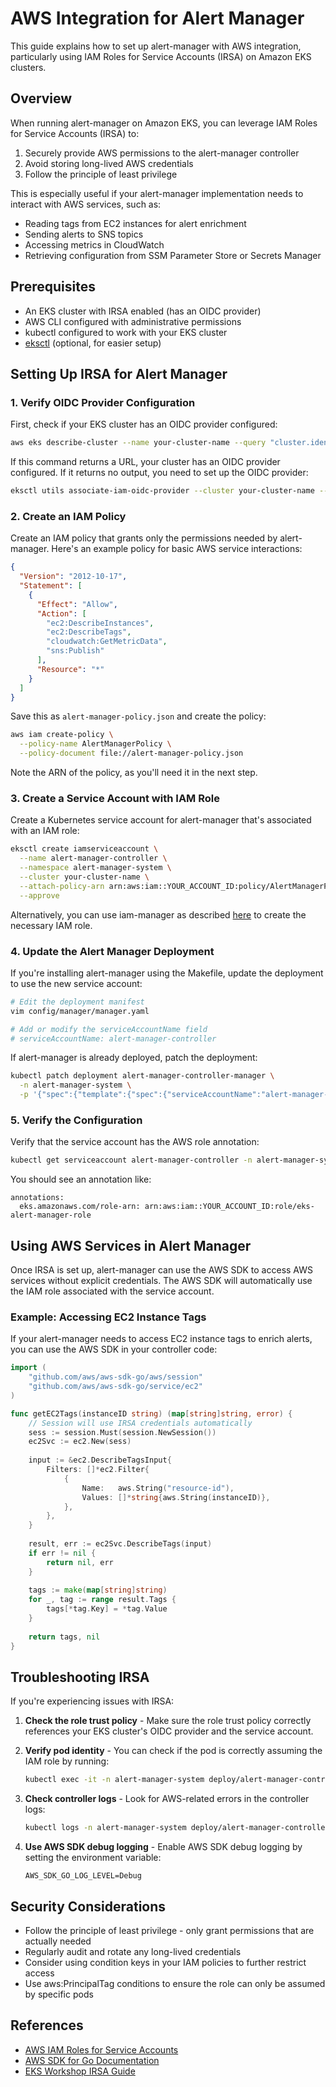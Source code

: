 # AWS Integration for Alert Manager

This guide explains how to set up alert-manager with AWS integration, particularly using IAM Roles for Service Accounts (IRSA) on Amazon EKS clusters.

## Overview

When running alert-manager on Amazon EKS, you can leverage IAM Roles for Service Accounts (IRSA) to:

1. Securely provide AWS permissions to the alert-manager controller
2. Avoid storing long-lived AWS credentials
3. Follow the principle of least privilege

This is especially useful if your alert-manager implementation needs to interact with AWS services, such as:
- Reading tags from EC2 instances for alert enrichment
- Sending alerts to SNS topics
- Accessing metrics in CloudWatch
- Retrieving configuration from SSM Parameter Store or Secrets Manager

## Prerequisites

- An EKS cluster with IRSA enabled (has an OIDC provider)
- AWS CLI configured with administrative permissions
- kubectl configured to work with your EKS cluster
- [eksctl](https://eksctl.io/) (optional, for easier setup)

## Setting Up IRSA for Alert Manager

### 1. Verify OIDC Provider Configuration

First, check if your EKS cluster has an OIDC provider configured:

```bash
aws eks describe-cluster --name your-cluster-name --query "cluster.identity.oidc.issuer" --output text
```

If this command returns a URL, your cluster has an OIDC provider configured. If it returns no output, you need to set up the OIDC provider:

```bash
eksctl utils associate-iam-oidc-provider --cluster your-cluster-name --approve
```

### 2. Create an IAM Policy

Create an IAM policy that grants only the permissions needed by alert-manager. Here's an example policy for basic AWS service interactions:

```json
{
  "Version": "2012-10-17",
  "Statement": [
    {
      "Effect": "Allow",
      "Action": [
        "ec2:DescribeInstances",
        "ec2:DescribeTags",
        "cloudwatch:GetMetricData",
        "sns:Publish"
      ],
      "Resource": "*"
    }
  ]
}
```

Save this as `alert-manager-policy.json` and create the policy:

```bash
aws iam create-policy \
  --policy-name AlertManagerPolicy \
  --policy-document file://alert-manager-policy.json
```

Note the ARN of the policy, as you'll need it in the next step.

### 3. Create a Service Account with IAM Role

Create a Kubernetes service account for alert-manager that's associated with an IAM role:

```bash
eksctl create iamserviceaccount \
  --name alert-manager-controller \
  --namespace alert-manager-system \
  --cluster your-cluster-name \
  --attach-policy-arn arn:aws:iam::YOUR_ACCOUNT_ID:policy/AlertManagerPolicy \
  --approve
```

Alternatively, you can use iam-manager as described [here](https://github.com/keikoproj/iam-manager) to create the necessary IAM role.

### 4. Update the Alert Manager Deployment

If you're installing alert-manager using the Makefile, update the deployment to use the new service account:

```bash
# Edit the deployment manifest
vim config/manager/manager.yaml

# Add or modify the serviceAccountName field
# serviceAccountName: alert-manager-controller
```

If alert-manager is already deployed, patch the deployment:

```bash
kubectl patch deployment alert-manager-controller-manager \
  -n alert-manager-system \
  -p '{"spec":{"template":{"spec":{"serviceAccountName":"alert-manager-controller"}}}}'
```

### 5. Verify the Configuration

Verify that the service account has the AWS role annotation:

```bash
kubectl get serviceaccount alert-manager-controller -n alert-manager-system -o yaml
```

You should see an annotation like:
```
annotations:
  eks.amazonaws.com/role-arn: arn:aws:iam::YOUR_ACCOUNT_ID:role/eks-alert-manager-role
```

## Using AWS Services in Alert Manager

Once IRSA is set up, alert-manager can use the AWS SDK to access AWS services without explicit credentials. The AWS SDK will automatically use the IAM role associated with the service account.

### Example: Accessing EC2 Instance Tags

If your alert-manager needs to access EC2 instance tags to enrich alerts, you can use the AWS SDK in your controller code:

```go
import (
    "github.com/aws/aws-sdk-go/aws/session"
    "github.com/aws/aws-sdk-go/service/ec2"
)

func getEC2Tags(instanceID string) (map[string]string, error) {
    // Session will use IRSA credentials automatically
    sess := session.Must(session.NewSession())
    ec2Svc := ec2.New(sess)
    
    input := &ec2.DescribeTagsInput{
        Filters: []*ec2.Filter{
            {
                Name:   aws.String("resource-id"),
                Values: []*string{aws.String(instanceID)},
            },
        },
    }
    
    result, err := ec2Svc.DescribeTags(input)
    if err != nil {
        return nil, err
    }
    
    tags := make(map[string]string)
    for _, tag := range result.Tags {
        tags[*tag.Key] = *tag.Value
    }
    
    return tags, nil
}
```

## Troubleshooting IRSA

If you're experiencing issues with IRSA:

1. **Check the role trust policy** - Make sure the role trust policy correctly references your EKS cluster's OIDC provider and the service account.

2. **Verify pod identity** - You can check if the pod is correctly assuming the IAM role by running:
   ```bash
   kubectl exec -it -n alert-manager-system deploy/alert-manager-controller-manager -- aws sts get-caller-identity
   ```

3. **Check controller logs** - Look for AWS-related errors in the controller logs:
   ```bash
   kubectl logs -n alert-manager-system deploy/alert-manager-controller-manager
   ```

4. **Use AWS SDK debug logging** - Enable AWS SDK debug logging by setting the environment variable:
   ```
   AWS_SDK_GO_LOG_LEVEL=Debug
   ```

## Security Considerations

- Follow the principle of least privilege - only grant permissions that are actually needed
- Regularly audit and rotate any long-lived credentials
- Consider using condition keys in your IAM policies to further restrict access
- Use aws:PrincipalTag conditions to ensure the role can only be assumed by specific pods

## References

- [AWS IAM Roles for Service Accounts](https://docs.aws.amazon.com/eks/latest/userguide/iam-roles-for-service-accounts.html)
- [AWS SDK for Go Documentation](https://docs.aws.amazon.com/sdk-for-go/api/)
- [EKS Workshop IRSA Guide](https://www.eksworkshop.com/beginner/110_irsa/)
